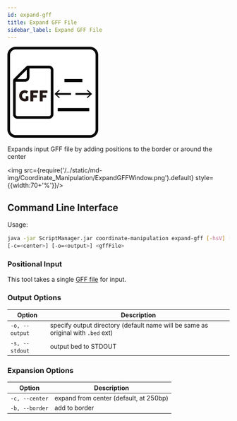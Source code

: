 ```yaml
---
id: expand-gff
title: Expand GFF File
sidebar_label: Expand GFF File
---
```


![expand-gff](/../static/icons/Coordinate_Manipulation/ExpandGFF_square.svg)

Expands input GFF file by adding positions to the border or around the center

<img src={require('/../static/md-img/Coordinate_Manipulation/ExpandGFFWindow.png').default} style={{width:70+'%'}}/>


## Command Line Interface

Usage:
```bash
java -jar ScriptManager.jar coordinate-manipulation expand-gff [-hsV] [-b=<border>]
[-c=<center>] [-o=<output>] <gffFile>
```

### Positional Input

This tool takes a single [GFF file][gff-format] for input.



### Output Options

| Option | Description |
| ------ | ----------- |
| `-o, --output` | specify output directory (default name will be same as original with `.bed` ext) |
| `-s, --stdout` | output bed to STDOUT |


### Expansion Options

| Option | Description |
| ------ | ----------- |
| `-c, --center` | expand from center (default, at 250bp) |
| `-b, --border` | add to border |


[gff-format]:/docs/References/file-formats#gff
